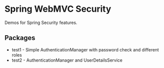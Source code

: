 Spring WebMVC Security
======================

Demos for Spring Security features.

Packages
--------
* test1 - Simple AuthenticationManager with password check and different roles
* test2 - AuthenticationManager and UserDetailsService

